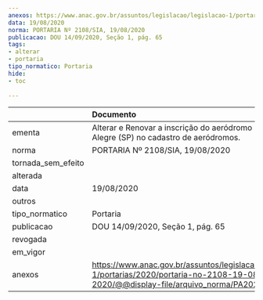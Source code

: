 ```yaml
---
anexos: https://www.anac.gov.br/assuntos/legislacao/legislacao-1/portarias/2020/portaria-no-2108-19-08-2020/@@display-file/arquivo_norma/PA2020-2108.pdf
data: 19/08/2020
norma: PORTARIA Nº 2108/SIA, 19/08/2020
publicacao: DOU 14/09/2020, Seção 1, pág. 65
tags:
- alterar
- portaria
tipo_normatico: Portaria
hide: 
- toc 
 
---
```


|                    | Documento                                                                                                                                        |
|:-------------------|:-------------------------------------------------------------------------------------------------------------------------------------------------|
| ementa             | Alterar e Renovar a inscrição do aeródromo privado Rio Alegre (SP) no cadastro de aeródromos.                                                    |
| norma              | PORTARIA Nº 2108/SIA, 19/08/2020                                                                                                                 |
| tornada_sem_efeito |                                                                                                                                                  |
| alterada           |                                                                                                                                                  |
| data               | 19/08/2020                                                                                                                                       |
| outros             |                                                                                                                                                  |
| tipo_normatico     | Portaria                                                                                                                                         |
| publicacao         | DOU 14/09/2020, Seção 1, pág. 65                                                                                                                 |
| revogada           |                                                                                                                                                  |
| em_vigor           |                                                                                                                                                  |
| anexos             | https://www.anac.gov.br/assuntos/legislacao/legislacao-1/portarias/2020/portaria-no-2108-19-08-2020/@@display-file/arquivo_norma/PA2020-2108.pdf |